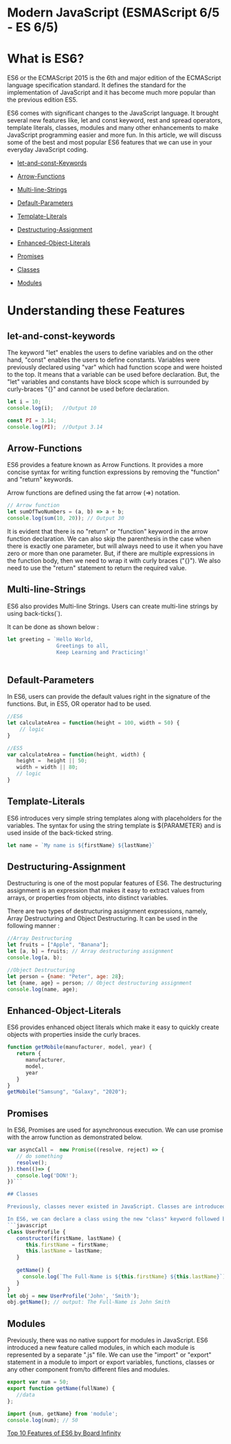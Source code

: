 # Modern JavaScript (ESMAScript 6/5 - ES 6/5)

# What is ES6?

ES6 or the ECMAScript 2015 is the 6th and major edition of the ECMAScript language specification standard. 
It defines the standard for the implementation of JavaScript and it has become much more popular than the previous edition ES5.

ES6 comes with significant changes to the JavaScript language. It brought several new features like, let and const keyword, 
rest and spread operators, template literals, classes, modules and many other enhancements to make JavaScript programming easier and more fun. 
In this article, we will discuss some of the best and most popular ES6 features that we can use in your everyday JavaScript coding.

   - [let-and-const-Keywords](let-and-const-Keywords)
   
   - [Arrow-Functions](Arrow-Functions)
   
   - [Multi-line-Strings](Multi-line-Strings)
   
   - [Default-Parameters](Default-Parameters)
   
   - [Template-Literals](Template-Literals)
   
   - [Destructuring-Assignment](Destructuring-Assignment)
   
   - [Enhanced-Object-Literals](Enhanced-Object-Literals)
   
   - [Promises](Promises)
   
   - [Classes](Classes)
   
   - [Modules](Modules)

# Understanding these Features
## let-and-const-keywords

The keyword "let" enables the users to define variables and on the other hand, "const" enables the users to define constants. Variables were previously declared using "var" which had function scope and were hoisted to the top. It means that a variable can be used before declaration. But, the "let" variables and constants have block scope which is surrounded by curly-braces "{}" and cannot be used before declaration.
```javascript
let i = 10;
console.log(i);   //Output 10

const PI = 3.14;
console.log(PI);  //Output 3.14
```
## Arrow-Functions

ES6 provides a feature known as Arrow Functions. It provides a more concise syntax for writing function expressions by removing the "function" and "return" keywords.

Arrow functions are defined using the fat arrow (=>) notation.
```javascript
// Arrow function
let sumOfTwoNumbers = (a, b) => a + b;
console.log(sum(10, 20)); // Output 30
```
It is evident that there is no "return" or "function" keyword in the arrow function declaration.
We can also skip the parenthesis in the case when there is exactly one parameter, but will always need to use it when you have zero or more than one parameter.
But, if there are multiple expressions in the function body, then we need to wrap it with curly braces ("{}"). We also need to use the "return" statement to return the required value.

## Multi-line-Strings

ES6 also provides Multi-line Strings. Users can create multi-line strings by using back-ticks(`).

It can be done as shown below :
```javascript
let greeting = `Hello World,     
                Greetings to all,
                Keep Learning and Practicing!`
                
```
## Default-Parameters

In ES6, users can provide the default values right in the signature of the functions. But, in ES5, OR operator had to be used.
```javascript
//ES6
let calculateArea = function(height = 100, width = 50) {  
    // logic
}

//ES5
var calculateArea = function(height, width) {  
   height =  height || 50;
   width = width || 80;
   // logic
}
```
## Template-Literals

ES6 introduces very simple string templates along with placeholders for the variables. The syntax for using the string template is ${PARAMETER} and is used inside of the back-ticked string.
```javascript
let name = `My name is ${firstName} ${lastName}`
```
## Destructuring-Assignment

Destructuring is one of the most popular features of ES6. The destructuring assignment is an expression that makes it easy to extract values from arrays, or properties from objects, into distinct variables.

There are two types of destructuring assignment expressions, namely, Array Destructuring and Object Destructuring. It can be used in the following manner :
```javascript
//Array Destructuring
let fruits = ["Apple", "Banana"];
let [a, b] = fruits; // Array destructuring assignment
console.log(a, b);

//Object Destructuring
let person = {name: "Peter", age: 28};
let {name, age} = person; // Object destructuring assignment
console.log(name, age);
```
## Enhanced-Object-Literals

ES6 provides enhanced object literals which make it easy to quickly create objects with properties inside the curly braces.
```javascript
function getMobile(manufacturer, model, year) {
   return {
      manufacturer,
      model,
      year
   }
}
getMobile("Samsung", "Galaxy", "2020");
```
## Promises

In ES6, Promises are used for asynchronous execution. We can use promise with the arrow function as demonstrated below.
```javascript
var asyncCall =  new Promise((resolve, reject) => {
   // do something
   resolve();
}).then(()=> {   
   console.log('DON!');
})```

## Classes

Previously, classes never existed in JavaScript. Classes are introduced in ES6 which looks similar to classes in other object-oriented languages, such as C++, Java, PHP, etc. But, they do not work exactly the same way. ES6 classes make it simpler to create objects, implement inheritance by using the "extends" keyword and also reuse the code efficiently.

In ES6, we can declare a class using the new "class" keyword followed by the name of the class.
```javascript
class UserProfile {   
   constructor(firstName, lastName) { 
      this.firstName = firstName;
      this.lastName = lastName;     
   }  
    
   getName() {       
     console.log(`The Full-Name is ${this.firstName} ${this.lastName}`);    
   } 
}
let obj = new UserProfile('John', 'Smith');
obj.getName(); // output: The Full-Name is John Smith
```
## Modules

Previously, there was no native support for modules in JavaScript. ES6 introduced a new feature called modules, in which each module is represented by a separate ".js" file. We can use the "import" or "export" statement in a module to import or export variables, functions, classes or any other component from/to different files and modules.
```javascript
export var num = 50; 
export function getName(fullName) {   
   //data
};

import {num, getName} from 'module';
console.log(num); // 50
```

[Top 10 Features of ES6 by Board Infinity](https://www.boardinfinity.com/blog/top-10-features-of-es6/)
